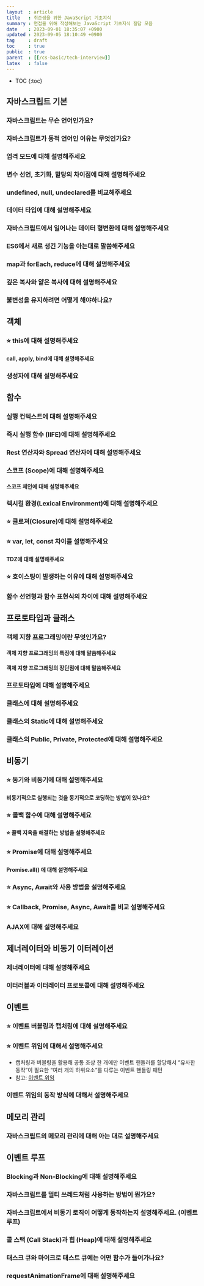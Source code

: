```yaml
---
layout  : article
title   : 취준생을 위한 JavaScript 기초지식 
summary : 면접을 위해 작성해보는 JavaScript 기초지식 질답 모음
date    : 2023-09-01 18:35:07 +0900
updated : 2023-09-05 18:10:49 +0900
tag     : draft
toc     : true
public  : true
parent  : [[/cs-basic/tech-interview]]
latex   : false
---
```

* TOC
{:toc}

## 자바스크립트 기본

### 자바스크립트는 무슨 언어인가요?

### 자바스크립트가 동적 언어인 이유는 무엇인가요?

### 엄격 모드에 대해 설명해주세요

### 변수 선언, 초기화, 할당의 차이점에 대해 설명해주세요

### undefined, null, undeclared를 비교해주세요

### 데이터 타입에 대해 설명해주세요

### 자바스크립트에서 일어나는 데이터 형변환에 대해 설명해주세요

### ES6에서 새로 생긴 기능을 아는대로 말씀해주세요

### map과 forEach, reduce에 대해 설명해주세요

### 깊은 복사와 얕은 복사에 대해 설명해주세요

### 불변성을 유지하려면 어떻게 해야하나요?

## 객체

### ⭐ this에 대해 설명해주세요

#### call, apply, bind에 대해 설명해주세요

### 생성자에 대해 설명해주세요

## 함수

### 실행 컨텍스트에 대해 설명해주세요

### 즉시 실행 함수 (IIFE)에 대해 설명해주세요

### Rest 연산자와 Spread 연산자에 대해 설명해주세요

### 스코프 (Scope)에 대해 설명해주세요

#### 스코프 체인에 대해 설명해주세요

### 렉시컬 환경(Lexical Environment)에 대해 설명해주세요

### ⭐ 클로져(Closure)에 대해 설명해주세요

### ⭐ var, let, const 차이를 설명해주세요

#### TDZ에 대해 설명해주세요

### ⭐ 호이스팅이 발생하는 이유에 대해 설명해주세요

### 함수 선언형과 함수 표현식의 차이에 대해 설명해주세요

## 프로토타입과 클래스

### 객체 지향 프로그래밍이란 무엇인가요?

#### 객체 지향 프로그래밍의 특징에 대해 말씀해주세요

#### 객체 지향 프로그래밍의 장단점에 대해 말씀해주세요

### 프로토타입에 대해 설명해주세요

### 클래스에 대해 설명해주세요

### 클래스의 Static에 대해 설명해주세요

### 클래스의 Public, Private, Protected에 대해 설명해주세요

## 비동기

### ⭐ 동기와 비동기에 대해 설명해주세요

#### 비동기적으로 실행되는 것을 동기적으로 코딩하는 방법이 있나요?

### ⭐ 콜백 함수에 대해 설명해주세요

#### ⭐ 콜백 지옥을 해결하는 방법을 설명해주세요

### ⭐ Promise에 대해 설명해주세요

#### Promise.all() 에 대해 설명해주세요

### ⭐ Async, Await와 사용 방법을 설명해주세요

### ⭐ Callback, Promise, Async, Await를 비교 설명해주세요

### AJAX에 대해 설명해주세요

## 제너레이터와 비동기 이터레이션

### 제너레이터에 대해 설명해주세요

### 이터러블과 이터레이터 프로토콜에 대해 설명해주세요

## 이벤트

### ⭐ 이벤트 버블링과 캡처링에 대해 설명해주세요

### ⭐ 이벤트 위임에 대해서 설명해주세요

* 캡처링과 버블링을 활용해 공통 조상 한 개에만 이벤트 핸들러를 할당해서 “유사한 동작”이 필요한 “여러 개의 하위요소”를 다루는 이벤트 핸들링 패턴
* 참고: [이벤트 위임](https://ko.javascript.info/event-delegation)

### 이벤트 위임의 동작 방식에 대해서 설명해주세요

## 메모리 관리

### 자바스크립트의 메모리 관리에 대해 아는 대로 설명해주세요

## 이벤트 루프

### Blocking과 Non-Blocking에 대해 설명해주세요

### 자바스크립트를 멀티 쓰레드처럼 사용하는 방법이 뭔가요?

### 자바스크립트에서 비동기 로직이 어떻게 동작하는지 설명해주세요. (이벤트 루프)

### 콜 스택 (Call Stack)과 힙 (Heap)에 대해 설명해주세요

### 태스크 큐와 마이크로 태스트 큐에는 어떤 함수가 들어가나요?

### requestAnimationFrame에 대해 설명해주세요
